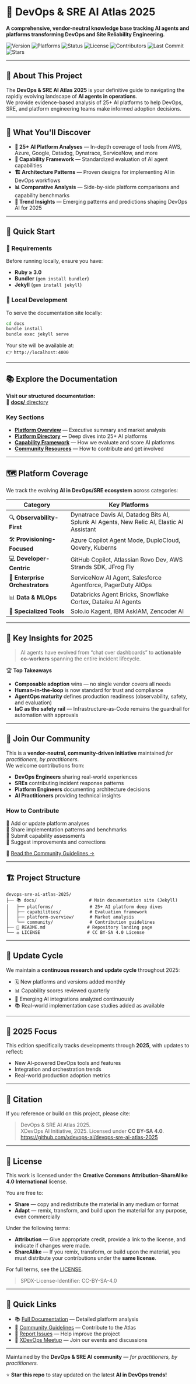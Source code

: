 # 🚀 DevOps & SRE AI Atlas 2025

**A comprehensive, vendor-neutral knowledge base tracking AI agents and platforms transforming DevOps and Site Reliability Engineering.**

![Version](https://img.shields.io/badge/version-2025.10-blue)
![Platforms](https://img.shields.io/badge/platforms-25+-green)
![Status](https://img.shields.io/badge/status-active-brightgreen)
![License](https://img.shields.io/badge/license-CC%20BY--SA%204.0-success)
![Contributors](https://img.shields.io/github/contributors/xdevops-ai/devops-sre-ai-atlas-2025)
![Last Commit](https://img.shields.io/github/last-commit/xdevops-ai/devops-sre-ai-atlas-2025)
![Stars](https://img.shields.io/github/stars/xdevops-ai/devops-sre-ai-atlas-2025?style=social)

---

## 📖 About This Project

The **DevOps & SRE AI Atlas 2025** is your definitive guide to navigating the rapidly evolving landscape of **AI agents in operations**.  
We provide evidence-based analysis of 25+ AI platforms to help DevOps, SRE, and platform engineering teams make informed adoption decisions.

---

## 🎯 What You'll Discover

- **🤖 25+ AI Platform Analyses** — In-depth coverage of tools from AWS, Azure, Google, Datadog, Dynatrace, ServiceNow, and more  
- **🔧 Capability Framework** — Standardized evaluation of AI agent capabilities  
- **🏗️ Architecture Patterns** — Proven designs for implementing AI in DevOps workflows  
- **📊 Comparative Analysis** — Side-by-side platform comparisons and capability benchmarks  
- **🔮 Trend Insights** — Emerging patterns and predictions shaping DevOps AI for 2025  

---

## 🌟 Quick Start

### 🧰 Requirements

Before running locally, ensure you have:
- **Ruby ≥ 3.0**
- **Bundler** (`gem install bundler`)
- **Jekyll** (`gem install jekyll`)

### 🚀 Local Development

To serve the documentation site locally:

```bash
cd docs
bundle install
bundle exec jekyll serve
```

Your site will be available at:  
👉 `http://localhost:4000`

---

## 📚 Explore the Documentation

**Visit our structured documentation:**  
📘 [**docs/** directory](docs/)

### Key Sections

- **[Platform Overview](docs/platform-overview/)** — Executive summary and market analysis  
- **[Platform Directory](docs/platforms/)** — Deep dives into 25+ AI platforms  
- **[Capability Framework](docs/capabilities/)** — How we evaluate and score AI platforms  
- **[Community Resources](docs/community/)** — How to contribute and get involved  

---

## 🗺️ Platform Coverage

We track the evolving **AI in DevOps/SRE ecosystem** across categories:

| Category | Key Platforms |
|-----------|----------------|
| 🔍 **Observability-First** | Dynatrace Davis AI, Datadog Bits AI, Splunk AI Agents, New Relic AI, Elastic AI Assistant |
| 🛠️ **Provisioning-Focused** | Azure Copilot Agent Mode, DuploCloud, Qovery, Kuberns |
| 💻 **Developer-Centric** | GitHub Copilot, Atlassian Rovo Dev, AWS Strands SDK, JFrog Fly |
| 🏢 **Enterprise Orchestrators** | ServiceNow AI Agent, Salesforce Agentforce, PagerDuty AIOps |
| 📊 **Data & MLOps** | Databricks Agent Bricks, Snowflake Cortex, Dataiku AI Agents |
| 🎯 **Specialized Tools** | Solo.io Kagent, IBM AskIAM, Zencoder AI |

---

## 🎯 Key Insights for 2025

> AI agents have evolved from “chat over dashboards” to **actionable co-workers** spanning the entire incident lifecycle.

🏆 **Top Takeaways**
- **Composable adoption** wins — no single vendor covers all needs  
- **Human-in-the-loop** is now standard for trust and compliance  
- **AgentOps maturity** defines production readiness (observability, safety, and evaluation)  
- **IaC as the safety rail** — Infrastructure-as-Code remains the guardrail for automation with approvals  

---

## 🤝 Join Our Community

This is a **vendor-neutral, community-driven initiative** maintained *for practitioners, by practitioners*.  
We welcome contributions from:

- **DevOps Engineers** sharing real-world experiences  
- **SREs** contributing incident response patterns  
- **Platform Engineers** documenting architecture decisions  
- **AI Practitioners** providing technical insights  

### How to Contribute
📝 Add or update platform analyses  
🔧 Share implementation patterns and benchmarks  
🎯 Submit capability assessments  
📢 Suggest improvements and corrections  

📘 [Read the Community Guidelines →](docs/community/CONTRIBUTING.md)

---

## 🏗️ Project Structure

```text
devops-sre-ai-atlas-2025/
├── 📚 docs/                    # Main documentation site (Jekyll)
│   ├── platforms/              # 25+ AI platform deep dives
│   ├── capabilities/           # Evaluation framework
│   ├── platform-overview/      # Market analysis
│   └── community/              # Contribution guidelines
├── 📄 README.md                # Repository landing page
└── ⚖️ LICENSE                  # CC BY-SA 4.0 License
```

---

## 🔄 Update Cycle

We maintain a **continuous research and update cycle** throughout 2025:

- 🗓️ New platforms and versions added monthly  
- 📊 Capability scores reviewed quarterly  
- 🧠 Emerging AI integrations analyzed continuously  
- 📚 Real-world implementation case studies added as available  

---

## 📆 2025 Focus

This edition specifically tracks developments through **2025**, with updates to reflect:

- New AI-powered DevOps tools and features  
- Integration and orchestration trends  
- Real-world production adoption metrics  

---

## 🧾 Citation

If you reference or build on this project, please cite:

> DevOps & SRE AI Atlas 2025.  
> XDevOps AI Initiative, 2025. Licensed under **CC BY-SA 4.0**.  
> https://github.com/xdevops-ai/devops-sre-ai-atlas-2025

---

## 📜 License

This work is licensed under the **Creative Commons Attribution–ShareAlike 4.0 International** license.

You are free to:
- **Share** — copy and redistribute the material in any medium or format  
- **Adapt** — remix, transform, and build upon the material for any purpose, even commercially  

Under the following terms:
- **Attribution** — Give appropriate credit, provide a link to the license, and indicate if changes were made.  
- **ShareAlike** — If you remix, transform, or build upon the material, you must distribute your contributions under the **same license**.

For full terms, see the [LICENSE](LICENSE).

> SPDX-License-Identifier: CC-BY-SA-4.0

---

## 🔗 Quick Links

- 📚 [Full Documentation](docs/) — Detailed platform analysis  
- 🤝 [Community Guidelines](docs/community/CONTRIBUTING.md) — Contribute to the Atlas  
- 🐛 [Report Issues](https://github.com/xdevops-ai/devops-sre-ai-atlas-2025/issues) — Help improve the project  
- 👥 [XDevOps Meetup](https://xdevops.ai) — Join our events and discussions  

---

Maintained by the **DevOps & SRE AI community** — *for practitioners, by practitioners.*

⭐ **Star this repo** to stay updated on the latest **AI in DevOps trends!**

